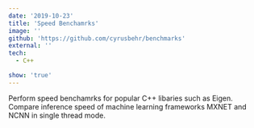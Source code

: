 ```yaml
---
date: '2019-10-23'
title: 'Speed Benchamrks'
image: ''
github: 'https://github.com/cyrusbehr/benchmarks'
external: ''
tech:
  - C++

show: 'true'
---
```


Perform speed benchamrks for popular C++ libaries such as Eigen. Compare inference speed of machine learning frameworks MXNET and NCNN in single thread mode.
